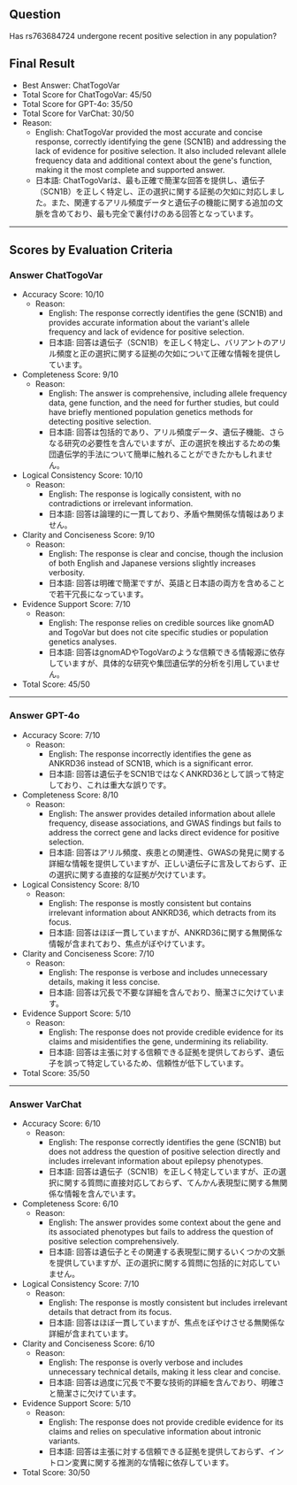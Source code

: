 ## Question

Has rs763684724 undergone recent positive selection in any population?

## Final Result

- Best Answer: ChatTogoVar
- Total Score for ChatTogoVar: 45/50
- Total Score for GPT-4o: 35/50
- Total Score for VarChat: 30/50
- Reason:
  - English: ChatTogoVar provided the most accurate and concise response, correctly identifying the gene (SCN1B) and addressing the lack of evidence for positive selection. It also included relevant allele frequency data and additional context about the gene's function, making it the most complete and supported answer.
  - 日本語: ChatTogoVarは、最も正確で簡潔な回答を提供し、遺伝子（SCN1B）を正しく特定し、正の選択に関する証拠の欠如に対応しました。また、関連するアリル頻度データと遺伝子の機能に関する追加の文脈を含めており、最も完全で裏付けのある回答となっています。

---

## Scores by Evaluation Criteria

### Answer ChatTogoVar
- Accuracy Score: 10/10
  - Reason: 
    - English: The response correctly identifies the gene (SCN1B) and provides accurate information about the variant's allele frequency and lack of evidence for positive selection.
    - 日本語: 回答は遺伝子（SCN1B）を正しく特定し、バリアントのアリル頻度と正の選択に関する証拠の欠如について正確な情報を提供しています。
- Completeness Score: 9/10
  - Reason: 
    - English: The answer is comprehensive, including allele frequency data, gene function, and the need for further studies, but could have briefly mentioned population genetics methods for detecting positive selection.
    - 日本語: 回答は包括的であり、アリル頻度データ、遺伝子機能、さらなる研究の必要性を含んでいますが、正の選択を検出するための集団遺伝学的手法について簡単に触れることができたかもしれません。
- Logical Consistency Score: 10/10
  - Reason: 
    - English: The response is logically consistent, with no contradictions or irrelevant information.
    - 日本語: 回答は論理的に一貫しており、矛盾や無関係な情報はありません。
- Clarity and Conciseness Score: 9/10
  - Reason: 
    - English: The response is clear and concise, though the inclusion of both English and Japanese versions slightly increases verbosity.
    - 日本語: 回答は明確で簡潔ですが、英語と日本語の両方を含めることで若干冗長になっています。
- Evidence Support Score: 7/10
  - Reason: 
    - English: The response relies on credible sources like gnomAD and TogoVar but does not cite specific studies or population genetics analyses.
    - 日本語: 回答はgnomADやTogoVarのような信頼できる情報源に依存していますが、具体的な研究や集団遺伝学的分析を引用していません。
- Total Score: 45/50

---

### Answer GPT-4o
- Accuracy Score: 7/10
  - Reason: 
    - English: The response incorrectly identifies the gene as ANKRD36 instead of SCN1B, which is a significant error.
    - 日本語: 回答は遺伝子をSCN1BではなくANKRD36として誤って特定しており、これは重大な誤りです。
- Completeness Score: 8/10
  - Reason: 
    - English: The answer provides detailed information about allele frequency, disease associations, and GWAS findings but fails to address the correct gene and lacks direct evidence for positive selection.
    - 日本語: 回答はアリル頻度、疾患との関連性、GWASの発見に関する詳細な情報を提供していますが、正しい遺伝子に言及しておらず、正の選択に関する直接的な証拠が欠けています。
- Logical Consistency Score: 8/10
  - Reason: 
    - English: The response is mostly consistent but contains irrelevant information about ANKRD36, which detracts from its focus.
    - 日本語: 回答はほぼ一貫していますが、ANKRD36に関する無関係な情報が含まれており、焦点がぼやけています。
- Clarity and Conciseness Score: 7/10
  - Reason: 
    - English: The response is verbose and includes unnecessary details, making it less concise.
    - 日本語: 回答は冗長で不要な詳細を含んでおり、簡潔さに欠けています。
- Evidence Support Score: 5/10
  - Reason: 
    - English: The response does not provide credible evidence for its claims and misidentifies the gene, undermining its reliability.
    - 日本語: 回答は主張に対する信頼できる証拠を提供しておらず、遺伝子を誤って特定しているため、信頼性が低下しています。
- Total Score: 35/50

---

### Answer VarChat
- Accuracy Score: 6/10
  - Reason: 
    - English: The response correctly identifies the gene (SCN1B) but does not address the question of positive selection directly and includes irrelevant information about epilepsy phenotypes.
    - 日本語: 回答は遺伝子（SCN1B）を正しく特定していますが、正の選択に関する質問に直接対応しておらず、てんかん表現型に関する無関係な情報を含んでいます。
- Completeness Score: 6/10
  - Reason: 
    - English: The answer provides some context about the gene and its associated phenotypes but fails to address the question of positive selection comprehensively.
    - 日本語: 回答は遺伝子とその関連する表現型に関するいくつかの文脈を提供していますが、正の選択に関する質問に包括的に対応していません。
- Logical Consistency Score: 7/10
  - Reason: 
    - English: The response is mostly consistent but includes irrelevant details that detract from its focus.
    - 日本語: 回答はほぼ一貫していますが、焦点をぼやけさせる無関係な詳細が含まれています。
- Clarity and Conciseness Score: 6/10
  - Reason: 
    - English: The response is overly verbose and includes unnecessary technical details, making it less clear and concise.
    - 日本語: 回答は過度に冗長で不要な技術的詳細を含んでおり、明確さと簡潔さに欠けています。
- Evidence Support Score: 5/10
  - Reason: 
    - English: The response does not provide credible evidence for its claims and relies on speculative information about intronic variants.
    - 日本語: 回答は主張に対する信頼できる証拠を提供しておらず、イントロン変異に関する推測的な情報に依存しています。
- Total Score: 30/50